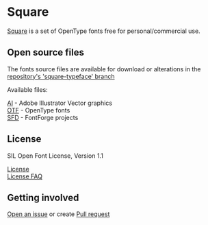 # Square

[Square](https://github.com/retr0atelier/square-typeface) is a set of OpenType fonts free for personal/commercial use.

## Open source files

The fonts source files are available for download or alterations in the [repository's 'square-typeface' branch](https://github.com/retr0atelier/square-typeface)

Available files:

[AI](https://github.com/retr0atelier/square-typeface/tree/square-typeface/vector) - Adobe Illustrator Vector graphics  
[OTF](https://github.com/retr0atelier/square-typeface/tree/square-typeface/otf) - OpenType fonts  
[SFD](https://github.com/retr0atelier/square-typeface/tree/square-typeface/sfd) - FontForge projects

## License

SIL Open Font License, Version 1.1

[License](https://github.com/retr0atelier/square-typeface/blob/square-typeface/LICENSE.md)  
[License FAQ](https://github.com/retr0atelier/square-typeface/blob/square-typeface/OFL-FAQ.md)

## Getting involved

[Open an issue](https://github.com/retr0atelier/square-typeface/issues) or create [Pull request](https://github.com/retr0atelier/square-typeface/pulls)
